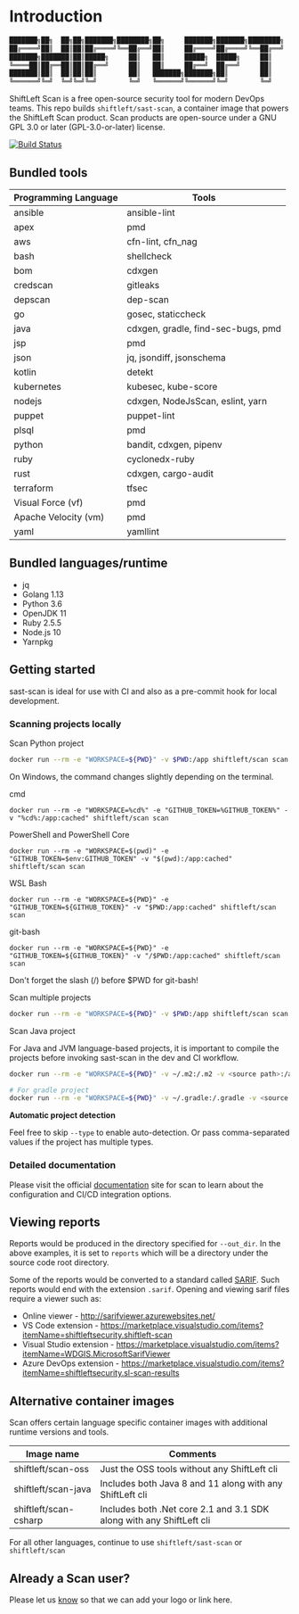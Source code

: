 # Introduction

```bash
███████╗██╗  ██╗██╗███████╗████████╗██╗     ███████╗███████╗████████╗    ███████╗ ██████╗ █████╗ ███╗   ██╗
██╔════╝██║  ██║██║██╔════╝╚══██╔══╝██║     ██╔════╝██╔════╝╚══██╔══╝    ██╔════╝██╔════╝██╔══██╗████╗  ██║
███████╗███████║██║█████╗     ██║   ██║     █████╗  █████╗     ██║       ███████╗██║     ███████║██╔██╗ ██║
╚════██║██╔══██║██║██╔══╝     ██║   ██║     ██╔══╝  ██╔══╝     ██║       ╚════██║██║     ██╔══██║██║╚██╗██║
███████║██║  ██║██║██║        ██║   ███████╗███████╗██║        ██║       ███████║╚██████╗██║  ██║██║ ╚████║
╚══════╝╚═╝  ╚═╝╚═╝╚═╝        ╚═╝   ╚══════╝╚══════╝╚═╝        ╚═╝       ╚══════╝ ╚═════╝╚═╝  ╚═╝╚═╝  ╚═══╝
```

ShiftLeft Scan is a free open-source security tool for modern DevOps teams. This repo builds `shiftleft/sast-scan`, a container image that powers the ShiftLeft Scan product. Scan products are open-source under a GNU GPL 3.0 or later (GPL-3.0-or-later) license.

[![Build Status](https://dev.azure.com/shiftleftsecurity/sl-appthreat/_apis/build/status/ShiftLeftSecurity.sast-scan?branchName=master)](https://dev.azure.com/shiftleftsecurity/sl-appthreat/_build/latest?definitionId=11&branchName=master)

## Bundled tools

| Programming Language | Tools                              |
| -------------------- | ---------------------------------- |
| ansible              | ansible-lint                       |
| apex                 | pmd                                |
| aws                  | cfn-lint, cfn_nag                  |
| bash                 | shellcheck                         |
| bom                  | cdxgen                             |
| credscan             | gitleaks                           |
| depscan              | dep-scan                           |
| go                   | gosec, staticcheck                 |
| java                 | cdxgen, gradle, find-sec-bugs, pmd |
| jsp                  | pmd                                |
| json                 | jq, jsondiff, jsonschema           |
| kotlin               | detekt                             |
| kubernetes           | kubesec, kube-score                |
| nodejs               | cdxgen, NodeJsScan, eslint, yarn   |
| puppet               | puppet-lint                        |
| plsql                | pmd                                |
| python               | bandit, cdxgen, pipenv             |
| ruby                 | cyclonedx-ruby                     |
| rust                 | cdxgen, cargo-audit                |
| terraform            | tfsec                              |
| Visual Force (vf)    | pmd                                |
| Apache Velocity (vm) | pmd                                |
| yaml                 | yamllint                           |

## Bundled languages/runtime

- jq
- Golang 1.13
- Python 3.6
- OpenJDK 11
- Ruby 2.5.5
- Node.js 10
- Yarnpkg

## Getting started

sast-scan is ideal for use with CI and also as a pre-commit hook for local development.

### Scanning projects locally

Scan Python project

```bash
docker run --rm -e "WORKSPACE=${PWD}" -v $PWD:/app shiftleft/scan scan --src /app --type python
```

On Windows, the command changes slightly depending on the terminal.

cmd

```
docker run --rm -e "WORKSPACE=%cd%" -e "GITHUB_TOKEN=%GITHUB_TOKEN%" -v "%cd%:/app:cached" shiftleft/scan scan
```

PowerShell and PowerShell Core

```
docker run --rm -e "WORKSPACE=$(pwd)" -e "GITHUB_TOKEN=$env:GITHUB_TOKEN" -v "$(pwd):/app:cached" shiftleft/scan scan
```

WSL Bash

```
docker run --rm -e "WORKSPACE=${PWD}" -e "GITHUB_TOKEN=${GITHUB_TOKEN}" -v "$PWD:/app:cached" shiftleft/scan scan
```

git-bash

```
docker run --rm -e "WORKSPACE=${PWD}" -e "GITHUB_TOKEN=${GITHUB_TOKEN}" -v "/$PWD:/app:cached" shiftleft/scan scan
```

Don't forget the slash (/) before \$PWD for git-bash!

Scan multiple projects

```bash
docker run --rm -e "WORKSPACE=${PWD}" -v $PWD:/app shiftleft/scan scan --src /app --type credscan,nodejs,python,yaml --out_dir /app/reports
```

Scan Java project

For Java and JVM language-based projects, it is important to compile the projects before invoking sast-scan in the dev and CI workflow.

```bash
docker run --rm -e "WORKSPACE=${PWD}" -v ~/.m2:/.m2 -v <source path>:/app shiftleft/scan scan --src /app --type java

# For gradle project
docker run --rm -e "WORKSPACE=${PWD}" -v ~/.gradle:/.gradle -v <source path>:/app shiftleft/scan scan --src /app --type java
```

**Automatic project detection**

Feel free to skip `--type` to enable auto-detection. Or pass comma-separated values if the project has multiple types.

### Detailed documentation

Please visit the official [documentation](https://slscan.io) site for scan to learn about the configuration and CI/CD integration options.

## Viewing reports

Reports would be produced in the directory specified for `--out_dir`. In the above examples, it is set to `reports` which will be a directory under the source code root directory.

Some of the reports would be converted to a standard called [SARIF](https://sarifweb.azurewebsites.net/). Such reports would end with the extension `.sarif`. Opening and viewing sarif files require a viewer such as:

- Online viewer - http://sarifviewer.azurewebsites.net/
- VS Code extension - https://marketplace.visualstudio.com/items?itemName=shiftleftsecurity.shiftleft-scan
- Visual Studio extension - https://marketplace.visualstudio.com/items?itemName=WDGIS.MicrosoftSarifViewer
- Azure DevOps extension - https://marketplace.visualstudio.com/items?itemName=shiftleftsecurity.sl-scan-results

## Alternative container images

Scan offers certain language specific container images with additional runtime versions and tools.

| Image name            | Comments                                                             |
| --------------------- | -------------------------------------------------------------------- |
| shiftleft/scan-oss    | Just the OSS tools without any ShiftLeft cli                         |
| shiftleft/scan-java   | Includes both Java 8 and 11 along with any ShiftLeft cli             |
| shiftleft/scan-csharp | Includes both .Net core 2.1 and 3.1 SDK along with any ShiftLeft cli |

For all other languages, continue to use `shiftleft/sast-scan` or `shiftleft/scan`

## Already a Scan user?

Please let us [know](https://github.com/ShiftLeftSecurity/sast-scan/issues) so that we can add your logo or link here.
